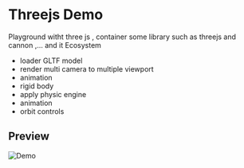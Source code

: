 # Threejs Demo
Playground witht three js , container some library such as threejs and cannon ,... and it Ecosystem 
* loader GLTF model
* render multi camera to multiple viewport 
* animation 
* rigid body
* apply physic engine
* animation
* orbit controls 
## Preview
![Demo](https://user-images.githubusercontent.com/40029631/188225661-1c758ef5-c1b9-46c4-903d-14a2c9c598fc.png)